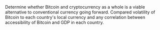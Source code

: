 Determine whether Bitcoin and cryptocurrency as a whole is a viable alternative to conventional currency going forward.
Compared volatility of Bitcoin to each country's local currency and any correlation between accessibility of Bitcoin and GDP in each country.
